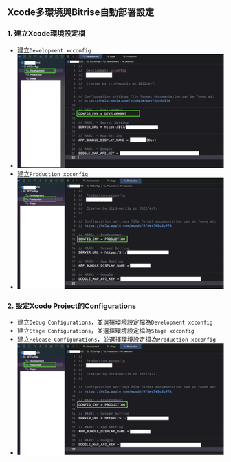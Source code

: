 ## Xcode多環境與Bitrise自動部署設定

### 1. 建立Xcode環境設定檔

* 建立`Development xcconfig`
* ![Development設定檔](./images/fig.1.png)
* 建立`Production xcconfig`
* ![Production設定檔](./images/fig.2.png)

### 2. 設定Xcode Project的Configurations

* 建立`Debug Configurations`，並選擇環境設定檔為`Development xcconfig`
* 建立`Stage Configurations`，並選擇環境設定檔為`Stage xcconfig`
* 建立`Release Configurations`，並選擇環境設定檔為`Production xcconfig`
* ![Project Configurations](./images/fig.2.png)
